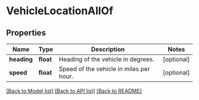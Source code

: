 # VehicleLocationAllOf

## Properties
Name | Type | Description | Notes
------------ | ------------- | ------------- | -------------
**heading** | **float** | Heading of the vehicle in degrees. | [optional] 
**speed** | **float** | Speed of the vehicle in miles per hour. | [optional] 

[[Back to Model list]](../README.md#documentation-for-models) [[Back to API list]](../README.md#documentation-for-api-endpoints) [[Back to README]](../README.md)



